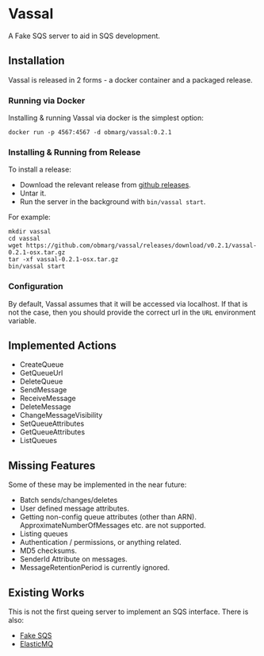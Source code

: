 # Vassal

A Fake SQS server to aid in SQS development.

## Installation

Vassal is released in 2 forms - a docker container and a packaged release.

### Running via Docker

Installing & running Vassal via docker is the simplest option:

    docker run -p 4567:4567 -d obmarg/vassal:0.2.1

### Installing & Running from Release

To install a release:

- Download the relevant release from [github
  releases](https://github.com/obmarg/vassal/releases).
- Untar it.
- Run the server in the background with `bin/vassal start`.

For example:

    mkdir vassal
    cd vassal
    wget https://github.com/obmarg/vassal/releases/download/v0.2.1/vassal-0.2.1-osx.tar.gz
    tar -xf vassal-0.2.1-osx.tar.gz
    bin/vassal start

### Configuration

By default, Vassal assumes that it will be accessed via localhost.  If that is
not the case, then you should provide the correct url in the `URL` environment
variable.

## Implemented Actions

- CreateQueue
- GetQueueUrl
- DeleteQueue
- SendMessage
- ReceiveMessage
- DeleteMessage
- ChangeMessageVisibility
- SetQueueAttributes
- GetQueueAttributes
- ListQueues

## Missing Features

Some of these may be implemented in the near future:

- Batch sends/changes/deletes
- User defined message attributes.
- Getting non-config queue attributes (other than ARN).
  ApproximateNumberOfMessages etc. are not supported.
- Listing queues
- Authentication / permissions, or anything related.
- MD5 checksums.
- SenderId Attribute on messages.
- MessageRetentionPeriod is currently ignored.

## Existing Works

This is not the first queing server to implement an SQS interface.  There is
also:

- [Fake SQS](https://github.com/iain/fake_sqs)
- [ElasticMQ](https://github.com/adamw/elasticmq)
